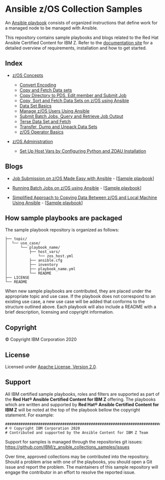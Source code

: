 # Ansible z/OS Collection Samples

An [Ansible playbook](https://docs.ansible.com/ansible/latest/user_guide/playbooks_intro.html#playbooks-intro)
consists of organized instructions that define work for a managed node to be
managed with Ansible.

This repository contains sample playbooks and blogs related to the Red Hat Ansible Certified Content for IBM Z.
Refer to the [documentation site](https://ibm.github.io/z_ansible_collections_doc/index.html) for a detailed overview of requirements,
installation and how to get started.

## Index

* [z/OS Concepts](zos_concepts/)
   * [Convert Encoding](zos_concepts/encoding/convert_encoding)
   * [Copy and Fetch Data sets](zos_concepts/data_transfer/copy_fetch_data_set)
   * [Copy Directory to PDS, Edit member and Submit Job](zos_concepts/data_sets/copy_edit_submit)
   * [Copy, Sort and Fetch Data Sets on z/OS using Ansible](zos_concepts/data_transfer/copy_sort_fetch)
   * [Data Set Basics](zos_concepts/data_sets/data_set_basics)
   * [Manage z/OS Users Using Ansible](zos_concepts/user_management/add_remove_user)
   * [Submit Batch Jobs, Query and Retrieve Job Output](zos_concepts/jobs/submit_query_retrieve)
   * [Terse Data Set and Fetch](zos_concepts/data_transfer/terse_fetch_data_set)
   * [Transfer, Dump and Unpack Data Sets](zos_concepts/data_transfer/dump_pack_ftp_unpack_restore)
   * [z/OS Operator Basics](zos_concepts/zos_operator/zos_operator_basics)

* [z/OS Administration](zos_administration/)
   * [Set Up Host Vars by Configuring Python and ZOAU Installation](zos_administration/host_setup) 

## Blogs

* [Job Submission on z/OS Made Easy with Ansible](https://community.ibm.com/community/user/ibmz-and-linuxone/blogs/asif-mahmud1/2020/06/10/job-submission-on-zos-made-easy-with-ansible) - \[[Sample playbook](zos_concepts/jobs/submit_query_retrieve)\]

* [Running Batch Jobs on z/OS using Ansible](https://community.ibm.com/community/user/ibmz-and-linuxone/blogs/asif-mahmud1/2020/08/04/how-to-run-batch-jobs-on-zos-without-jcl-using-ans) - \[[Sample playbook](zos_concepts/data_transfer/copy_sort_fetch)\]

* [Simplified Approach to Copying Data Between z/OS and Local Machine Using Ansible](https://community.ibm.com/community/user/ibmz-and-linuxone/blogs/asif-mahmud1/2020/06/11/simplified-approach-to-copying-data-between-zos-an) - \[[Sample playbook](zos_concepts/data_transfer/copy_fetch_data_set)\]


## How sample playbooks are packaged

The sample playbook repository is organized as follows:

    ├── topic/
    │  └── use_case/
    │      └── playbook_name/
    │          ├── host_vars/
    │              └── zos_host.yml
    │          ├── ansible.cfg
    │          ├── inventory
    │          ├── playbook_name.yml
    │          └── README
    ├── LICENSE
    └── README


When new sample playbooks are contributed, they are placed under the appropriate topic and use case.
If the playbook does not correspond to an existing use case, a new use case will be added that conforms to the
structure outlined above.
Each playbook will also include a README with a brief description, licensing and copyright information.

## Copyright

© Copyright IBM Corporation 2020

## License

Licensed under [Apache License,
Version 2.0](https://opensource.org/licenses/Apache-2.0).

## Support

All IBM certified sample playbooks, roles and filters are supported as part of
the **Red Hat® Ansible Certified Content for IBM Z** offering. The playbooks
which are written and supported by
**Red Hat® Ansible Certified Content for IBM Z** will
be noted at the top of the playbook bellow the copyright statement. For example:

``` {.yaml}
###############################################################################
# © Copyright IBM Corporation 2020
# Contributed and supported by the Ansible Content for IBM Z Team
```

Support for samples is managed through the repositories git issues:
https://github.com/IBM/z_ansible_collections_samples/issues

Over time, approved collections may be contributed into the repository. Should
a problem arise with one of the playbooks, you should open a Git issue and
report the problem. The maintainers of this sample repository will engage the
contributor in an effort to resolve the reported issue.
